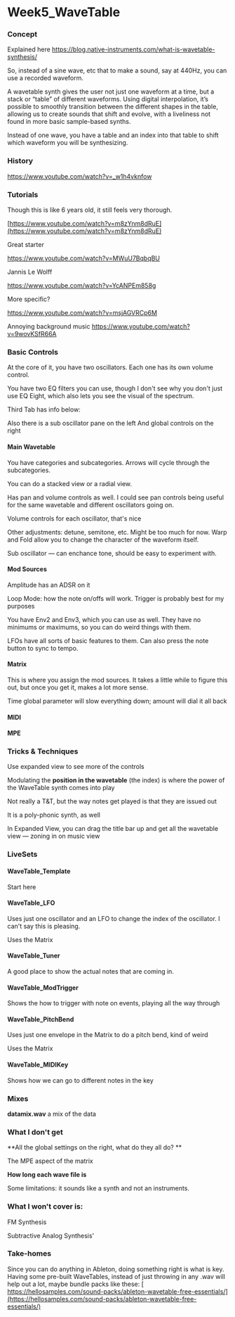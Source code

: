 # Week5_WaveTable




### Concept

Explained here
[https://blog.native-instruments.com/what-is-wavetable-synthesis/
](https://blog.native-instruments.com/what-is-wavetable-synthesis/)

So, instead of a sine wave, etc that to make a sound, say at 440Hz, you can use a recorded waveform.

A wavetable synth gives the user not just one waveform at a time, but a stack or “table” of different waveforms. Using digital interpolation, it’s possible to smoothly transition between the different shapes in the table, allowing us to create sounds that shift and evolve, with a liveliness not found in more basic sample-based synths.

Instead of one wave, you have a table and an index into that table to shift which waveform you will be synthesizing.



### History


[https://www.youtube.com/watch?v=_w1h4vknfow
](https://www.youtube.com/watch?v=_w1h4vknfow)


### Tutorials

Though this is like 6 years old, it still feels very thorough.

[https://www.youtube.com/watch?v=m8zYnm8dRuE](https://www.youtube.com/watch?v=m8zYnm8dRuE)

Great starter

[https://www.youtube.com/watch?v=MWuU7BqbqBU
](https://www.youtube.com/watch?v=MWuU7BqbqBU)

Jannis Le Wolff

[https://www.youtube.com/watch?v=YcANPEm858g
](https://www.youtube.com/watch?v=YcANPEm858g)

More specific?

[https://www.youtube.com/watch?v=msjAGVRCp6M
](https://www.youtube.com/watch?v=msjAGVRCp6M)

Annoying background music
[https://www.youtube.com/watch?v=9wovKSfR66A
](https://www.youtube.com/watch?v=9wovKSfR66A)


### Basic Controls


At the core of it, you have two oscillators. Each one has its own volume control.


You have two EQ filters you can use, though I don't see why you don't just use EQ Eight, which also lets you see the visual of the spectrum.

Third Tab has info below:

Also there is a sub oscillator pane on the left
And global controls on the right

#### Main Wavetable

You have categories and subcategories. Arrows will cycle through the subcategories.

You can do a stacked view or a radial view.

Has pan and volume controls as well. I could see pan controls being useful for the same wavetable and different oscillators going on.

Volume controls for each oscillator, that's nice

Other adjustments: detune, semitone, etc. Might be too much for now. Warp and Fold allow you to change the character of the waveform itself.

Sub oscillator — can enchance tone, should be easy to experiment with.

#### Mod Sources
Amplitude has an ADSR on it


Loop Mode: how the note on/offs will work. Trigger is probably best for my purposes

You have Env2 and Env3, which you can use as well. They have no minimums or maximums, so you can do weird things with them.

LFOs have all sorts of basic features to them. Can also press the note button to sync to tempo.

#### Matrix

This is where you assign the mod sources. It takes a little while to figure this out, but once you get it, makes a lot more sense.

Time global parameter will slow everything down; amount will dial it all back

#### MIDI

#### MPE


### Tricks & Techniques

Use expanded view to see more of the controls

Modulating the **position in the wavetable** (the index) is where the power of the WaveTable synth comes into play

Not really a T&T, but the way notes get played is that they are issued out

It is a poly-phonic synth, as well

In Expanded View, you can drag the title bar up and get all the wavetable view — zoning in on music view

### LiveSets

#### WaveTable_Template

Start here

#### WaveTable_LFO

Uses just one oscillator and an LFO to change the index of the oscillator. I can't say this is pleasing.

Uses the Matrix

#### WaveTable_Tuner

A good place to show the actual notes that are coming in.

#### WaveTable_ModTrigger

Shows the how to trigger with note on events, playing all the way through

#### WaveTable_PitchBend

Uses just one envelope in the Matrix to do a pitch bend, kind of weird

Uses the Matrix

#### WaveTable_MIDIKey

Shows how we can go to different notes in the key

### Mixes

**datamix.wav** a mix of the data


### What I don't get


**All the global settings on the right, what do they all do?
**

The MPE aspect of the matrix

**How long each wave file is**



Some limitations: it sounds like a synth and not an instruments.

### What I won't cover is:

FM Synthesis


Subtractive Analog Synthesis'


### Take-homes

Since you can do anything in Ableton, doing something right is what is key. Having some pre-built WaveTables, instead of just throwing in any .wav will help out a lot, maybe bundle packs like these:
[
https://hellosamples.com/sound-packs/ableton-wavetable-free-essentials/](https://hellosamples.com/sound-packs/ableton-wavetable-free-essentials/)


